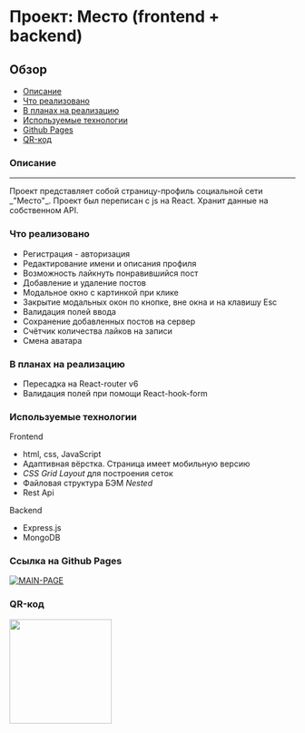 # Проект: Место (frontend + backend)

## Обзор

<ul>
  <li><a href="#desc">Описание</a></li>
  <li><a href="#realized">Что реализовано</a></li>
  <li><a href="#todo">В планах на реализацию</a></li>
  <li><a href="#techs">Используемые технологии</a></li>
  <li><a href="#link">Github Pages</a></li>
  <li><a href="#qrlink">QR-код</a></li>
</ul>

<h3 name="desc">Описание</h3>
<hr>
Проект представляет собой страницу-профиль социальной сети _"Место"_. Проект был переписан с js на React. Хранит данные на собственном API.

<h3 name="realized">Что реализовано</h3>

+ Регистрация - авторизация
+ Редактирование имени и описания профиля
+ Возможность лайкнуть понравившийся пост
+ Добавление и удаление постов
+ Модальное окно с картинкой при клике
+ Закрытие модальных окон по кнопке, вне окна и на клавишу Esc
+ Валидация полей ввода
+ Сохранение добавленных постов на сервер
+ Счётчик количества лайков на записи
+ Смена аватара

<h3 name="todo">В планах на реализацию</h3>

+ Пересадка на React-router v6
+ Валидация полей при помощи React-hook-form

<h3 name="techs">Используемые технологии</h3>

Frontend
+ html, css, JavaScript
+ Адаптивная вёрстка. Страница имеет мобильную версию
+ _CSS Grid Layout_ для построения сеток
+ Файловая структура БЭМ _Nested_
+ Rest Api

Backend
+ Express.js
+ MongoDB

<h3 name="link">Ссылка на Github Pages</h3>

<a href="https://kirkors.mesto.nomoredomains.work/"><img src="https://i.ibb.co/7XVHNgF/MAIN-PAGE.jpg" alt="MAIN-PAGE"></a>

<h3 name="qrlink">QR-код</h3>

<img src="http://qrcoder.ru/code/?https%3A%2F%2Fkirkors.mesto.nomoredomains.work&4&0" alt="" width="180" height="184"></a>

